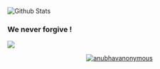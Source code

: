 ![Github Stats](https://github-stats-alpha.vercel.app/api/?username=anubhavanonymous&tc=333&ic=333)

### We never forgive !

![](OVO.gif)

<p align="center">
<a href="https://github.com/anubhavanonymous"><img title="anubhavanonymous" src="https://github-readme-stats.vercel.app/api/top-langs/?username=anubhavanonymous&layout=compact"></a>
</p>
